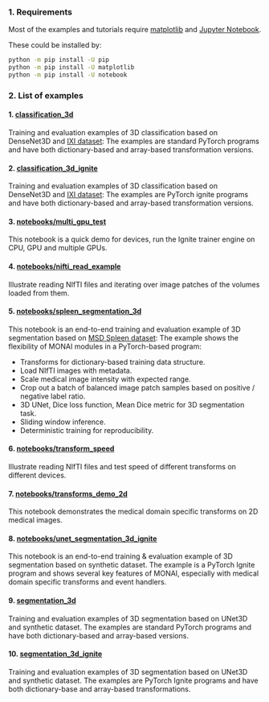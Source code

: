 ### 1. Requirements
Most of the examples and tutorials require
[matplotlib](https://matplotlib.org/) and [Jupyter Notebook](https://jupyter.org/).

These could be installed by:
```bash
python -m pip install -U pip
python -m pip install -U matplotlib
python -m pip install -U notebook
```

### 2. List of examples
#### 1. [classification_3d](https://github.com/Project-MONAI/MONAI/tree/master/examples/classification_3d)
Training and evaluation examples of 3D classification based on DenseNet3D and [IXI dataset](https://brain-development.org/ixi-dataset):
The examples are standard PyTorch programs and have both dictionary-based and array-based transformation versions.
#### 2. [classification_3d_ignite](https://github.com/Project-MONAI/MONAI/tree/master/examples/classification_3d_ignite)
Training and evaluation examples of 3D classification based on DenseNet3D and [IXI dataset](https://brain-development.org/ixi-dataset):
The examples are PyTorch ignite programs and have both dictionary-based and array-based transformation versions.
#### 3. [notebooks/multi_gpu_test](https://github.com/Project-MONAI/MONAI/blob/master/examples/notebooks/multi_gpu_test.ipynb)
This notebook is a quick demo for devices, run the Ignite trainer engine on CPU, GPU and multiple GPUs.
#### 4. [notebooks/nifti_read_example](https://github.com/Project-MONAI/MONAI/blob/master/examples/notebooks/nifti_read_example.ipynb)
Illustrate reading NIfTI files and iterating over image patches of the volumes loaded from them.
#### 5. [notebooks/spleen_segmentation_3d](https://github.com/Project-MONAI/MONAI/blob/master/examples/notebooks/spleen_segmentation_3d.ipynb)
This notebook is an end-to-end training and evaluation example of 3D segmentation based on [MSD Spleen dataset](http://medicaldecathlon.com):
The example shows the flexibility of MONAI modules in a PyTorch-based program:
- Transforms for dictionary-based training data structure.
- Load NIfTI images with metadata.
- Scale medical image intensity with expected range.
- Crop out a batch of balanced image patch samples based on positive / negative label ratio.
- 3D UNet, Dice loss function, Mean Dice metric for 3D segmentation task.
- Sliding window inference.
- Deterministic training for reproducibility.
#### 6. [notebooks/transform_speed](https://github.com/Project-MONAI/MONAI/blob/master/examples/notebooks/transform_speed.ipynb)
Illustrate reading NIfTI files and test speed of different transforms on different devices.
#### 7. [notebooks/transforms_demo_2d](https://github.com/Project-MONAI/MONAI/blob/master/examples/notebooks/transforms_demo_2d.ipynb)
This notebook demonstrates the medical domain specific transforms on 2D medical images.
#### 8. [notebooks/unet_segmentation_3d_ignite](https://github.com/Project-MONAI/MONAI/blob/master/examples/notebooks/unet_segmentation_3d_ignite.ipynb)
This notebook is an end-to-end training & evaluation example of 3D segmentation based on synthetic dataset.
The example is a PyTorch Ignite program and shows several key features of MONAI,
especially with medical domain specific transforms and event handlers.
#### 9. [segmentation_3d](https://github.com/Project-MONAI/MONAI/tree/master/examples/segmentation_3d)
Training and evaluation examples of 3D segmentation based on UNet3D and synthetic dataset.
The examples are standard PyTorch programs and have both dictionary-based and array-based versions.
#### 10. [segmentation_3d_ignite](https://github.com/Project-MONAI/MONAI/tree/master/examples/segmentation_3d_ignite)
Training and evaluation examples of 3D segmentation based on UNet3D and synthetic dataset.
The examples are PyTorch Ignite programs and have both dictionary-base and array-based transformations.
